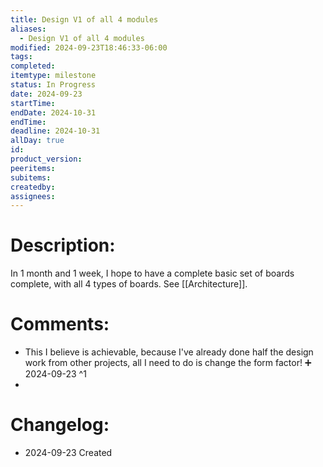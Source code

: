 ```yaml
---
title: Design V1 of all 4 modules
aliases:
  - Design V1 of all 4 modules
modified: 2024-09-23T18:46:33-06:00
tags: 
completed: 
itemtype: milestone
status: In Progress
date: 2024-09-23
startTime: 
endDate: 2024-10-31
endTime: 
deadline: 2024-10-31
allDay: true
id: 
product_version: 
peeritems: 
subitems: 
createdby: 
assignees: 
---
```


# Description:

In 1 month and 1 week, I hope to have a complete basic set of boards complete, with all 4 types of boards. See [[Architecture]]. 

# Comments:
- This I believe is achievable, because I've already done half the design work from other projects, all I need to do is change the form factor! ➕ 2024-09-23 ^1
- 
# Changelog:
- 2024-09-23 Created